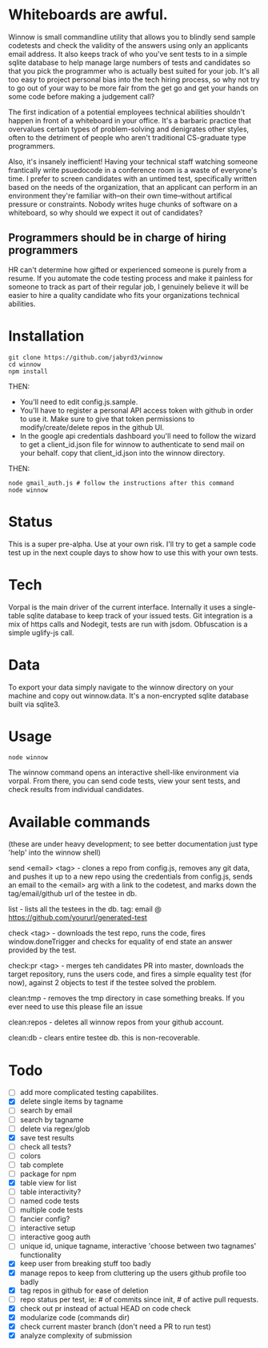 # Whiteboards are awful.

Winnow is small commandline utility that allows you to blindly send sample codetests and check the validity of the answers using only an applicants email address. It also keeps track of who you've sent tests to in a simple sqlite database to help manage large numbers of tests and candidates so that you pick the programmer who is actually best suited for your job. It's all too easy to project personal bias into the tech hiring process, so why not try to go out of your way to be more fair from the get go and get your hands on some code before making a judgement call?

The first indication of a potential employees technical abilities shouldn't happen in front of a whiteboard in your office. It's a barbaric practice that overvalues certain types of problem-solving and denigrates other styles, often to the detriment of people who aren't traditional CS-graduate type programmers.

Also, it's insanely inefficient! Having your technical staff watching someone frantically write psuedocode in a conference room is a waste of everyone's time. I prefer to screen candidates with an untimed test, specifically written based on the needs of the organization, that an applicant can perform in an environment they're familiar with–on their own time–without artifical pressure or constraints. Nobody writes huge chunks of software on a whiteboard, so why should we expect it out of candidates?

## Programmers should be in charge of hiring programmers

HR can't determine how gifted or experienced someone is purely from a resume. If you automate the code testing process and make it painless for someone to track as part of their regular job, I genuinely believe it will be easier to hire a quality candidate who fits your organizations technical abilities.

# Installation

```
git clone https://github.com/jabyrd3/winnow
cd winnow
npm install
```

THEN:

- You'll need to edit config.js.sample. 
- You'll have to register a personal API access token with github in order to use it. Make sure to give that token permissions to modify/create/delete repos in the github UI.
- In the google api credentials dashboard you'll need to follow the wizard to get a client\_id.json file for winnow to authenticate to send mail on your behalf. copy that client\_id.json into the winnow directory.

THEN: 

```
node gmail_auth.js # follow the instructions after this command
node winnow
```

# Status
This is a super pre-alpha. Use at your own risk. I'll try to get a sample code test up in the next couple days to show how to use this with your own tests.

# Tech
Vorpal is the main driver of the current interface. Internally it uses a single-table sqlite database to keep track of your issued tests. Git integration is a mix of https calls and Nodegit, tests are run with jsdom. Obfuscation is a simple uglify-js call.

# Data
To export your data simply navigate to the winnow directory on your machine and copy out winnow.data. It's a non-encrypted sqlite database built via sqlite3.

# Usage
```
node winnow
```
The winnow command opens an interactive shell-like environment via vorpal. From there, you can send code tests, view your sent tests, and check results from individual candidates.

# Available commands

(these are under heavy development; to see better documentation just type 'help' into the winnow shell)

send &lt;email&gt; &lt;tag&gt; - clones a repo from config.js, removes any git data, and pushes it up to a new repo
using the credentials from config.js, sends an email to the &lt;email&gt; arg with a link to the codetest, and marks down the tag/email/github url of the testee in db.

list - lists all the testees in the db. tag: email @ https://github.com/yoururl/generated-test

check &lt;tag&gt; - downloads the test repo, runs the code, fires window.doneTrigger and checks for equality of end state an answer provided by the test.

check:pr &lt;tag&gt; - merges teh candidates PR into master, downloads the target repository, runs the users code, and fires a simple equality test (for now), against 2 objects to test if the testee solved the problem.

clean:tmp - removes the tmp directory in case something breaks. If you ever need to use this please file an issue

clean:repos - deletes all winnow repos from your github account.

clean:db - clears entire testee db. this is non-recoverable.

# Todo
- [ ] add more complicated testing capabilites.
- [x] delete single items by tagname
- [ ] search by email
- [ ] search by tagname
- [ ] delete via regex/glob
- [x] save test results
- [ ] check all tests?
- [ ] colors
- [ ] tab complete
- [ ] package for npm
- [x] table view for list
- [ ] table interactivity?
- [ ] named code tests
- [ ] multiple code tests
- [ ] fancier config?
- [ ] interactive setup
- [ ] interactive goog auth
- [ ] unique id, unique tagname, interactive 'choose between two tagnames' functionality
- [x] keep user from breaking stuff too badly
- [x] manage repos to keep from cluttering up the users github profile too badly
- [x] tag repos in github for ease of deletion
- [ ] repo status per test, ie: # of commits since init, # of active pull requests.
- [x] check out pr instead of actual HEAD on code check
- [x] modularize code (commands dir)
- [x] check current master branch (don't need a PR to run test)
- [x] analyze complexity of submission

